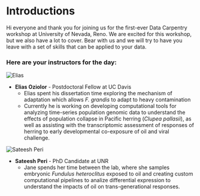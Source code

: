 Introductions
===

Hi everyone and thank you for joining us for the first-ever Data Carpentry workshop at University of Nevada, Reno. We are excited for this workshop, but we also have a lot to cover. Bear with us and we will try to have you leave with a set of skills that can be applied to your data.

### Here are your instructors for the day:
![Elias](https://whiteheadresearch.files.wordpress.com/2012/05/elias1-e1504896758344.png) 
* __Elias Oziolor__ - Postdoctoral Fellow at UC Davis
    * Elias spent his dissertation time exploring the mechanism of adaptation which allows _F. grandis_ to adapt to heavy contamination
    * Currently he is working on developing computational tools for analyzing time-series population genomic data to understand the effects of population collapse in Pacific herring (_Clupea pallasii_), as well as assisting with the transcriptomic assessment of responses of herring to early developmental co-exposure of oil and viral challenge.


![Sateesh Peri](https://github.com/sateeshperi/sateeshperi.github.io/blob/master/files/SateeshPeri.jpg) 
* __Sateesh Peri__ - PhD Candidate at UNR
    * Jane spends her time between the lab, where she samples embryonic _Fundulus heteroclitus_ exposed to oil and creating custom computational pipelines to analize differential expression to understand the impacts of oil on trans-generational responses.
